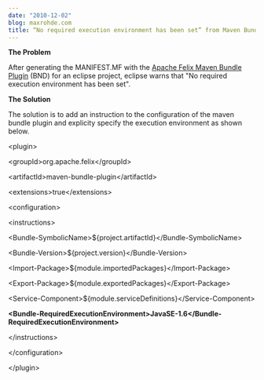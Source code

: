 ```yaml
---
date: "2010-12-02"
blog: maxrohde.com
title: “No required execution environment has been set” from Maven Bundle Plugin
---
```


**The Problem**

After generating the MANIFEST.MF with the [Apache Felix Maven Bundle Plugin](http://felix.apache.org/site/apache-felix-maven-bundle-plugin-bnd.html) (BND) for an eclipse project, eclipse warns that "No required execution environment has been set".

**The Solution**

The solution is to add an instruction to the configuration of the maven bundle plugin and explicity specify the execution environment as shown below.

<plugin\>

<groupId\>org.apache.felix</groupId\>

<artifactId\>maven\-bundle-plugin</artifactId\>

<extensions\>true</extensions\>

<configuration\>

<instructions\>

<Bundle-SymbolicName\>${project.artifactId}</Bundle-SymbolicName\>

<Bundle-Version\>${project.version}</Bundle-Version\>

<Import-Package\>${module.importedPackages}</Import-Package\>

<Export-Package\>${module.exportedPackages}</Export-Package\>

<Service-Component\>${module.serviceDefinitions}</Service-Component\>

**<Bundle-RequiredExecutionEnvironment\>JavaSE-1.6</Bundle-RequiredExecutionEnvironment\>**

</instructions\>

</configuration\>

</plugin\>